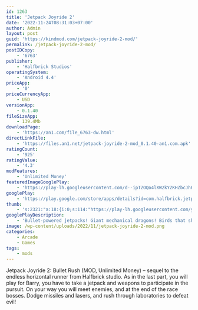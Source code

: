```yaml
---
id: 1263
title: 'Jetpack Joyride 2'
date: '2022-11-24T08:31:03+07:00'
author: Admin
layout: post
guid: 'https://kindmod.com/jetpack-joyride-2-mod/'
permalink: /jetpack-joyride-2-mod/
postIDCopy:
    - '6763'
publisher:
    - 'Halfbrick Studios'
operatingSystem:
    - 'Android 4.4'
priceApp:
    - '0'
priceCurrencyApp:
    - USD
versionApp:
    - 0.1.40
fileSizeApp:
    - 139.4Mb
downloadPage:
    - 'https://an1.com/file_6763-dw.html'
directLinkFile:
    - 'https://files.an1.net/jetpack-joyride-2-mod_0.1.40-an1.com.apk'
ratingCount:
    - '925'
ratingValue:
    - '4.3'
modFeatures:
    - 'Unlimited Money'
featuredImageGooglePlay:
    - 'https://play-lh.googleusercontent.com/d--ipTZOQo4lXW2kYZKHZbcJhPuftgFZHGMkEFvnZNH8U7DuOF8dax38Rs4Ix3y6Uw'
googlePlay:
    - 'https://play.google.com/store/apps/details?id=com.halfbrick.jetpackjoyride'
thumb:
    - 's:2321:"a:18:{i:0;s:114:"https://play-lh.googleusercontent.com/yGLx3l0mYHzr3_LAuaQHlVj8ev7C46AUg46OtB_yPk9SjH-SsVnK9x6xwtTIKgtrFg=w526-h296";i:1;s:116:"https://play-lh.googleusercontent.com/us4L87jo-4ygjozGb_PIJ5GJcFCP6iJPbSVkFBiq3VQKngjAFpsdefGyViq_vPF4wZav=w526-h296";i:2;s:115:"https://play-lh.googleusercontent.com/WrEfV7L0DKh7wLvd4Wy3uernH8Rt71LH1hQXIwkfOYkOYohE7r7KQfkaHgW-BhbqruM=w526-h296";i:3;s:114:"https://play-lh.googleusercontent.com/urIxmCC7ALghyJhyggijZ-nrRR8Psy7Lug_ot8oOntkaOWK3Vss872Qv_oD91NIhDA=w526-h296";i:4;s:115:"https://play-lh.googleusercontent.com/3ByWE6fQI69wSo7_VDmoPFJJiHsMLp_bi5JC3qc_kNDfsrOqUeE9Y5gn4NrnCg1X8Z4=w526-h296";i:5;s:115:"https://play-lh.googleusercontent.com/SNIifSKyOEQkU7FqMeJIMAozUZN36yPNcPfTowZr_kcMdBYIUOt5f3S7pPQLBOurCfY=w526-h296";i:6;s:115:"https://play-lh.googleusercontent.com/7w-s7fKF-gtb2pOrPfaCohEOgMtph2R5JxPvAClR3-4M18NYYd9fGXCGKltKG3WIWU0=w526-h296";i:7;s:115:"https://play-lh.googleusercontent.com/Er2UYVQ9X__tm0OF5vOXEDaVuFfglBafhW7e5NhNZlWVsHu-XUr6Q7X5BVJmzfvr9n4=w526-h296";i:8;s:116:"https://play-lh.googleusercontent.com/0sLfhcFlMPoSxhbwsFHcMOLlrwIRWQ2vpLNofx7Q0VCbOLNi-GvaVIeUa0S5hRMbIHal=w526-h296";i:9;s:116:"https://play-lh.googleusercontent.com/HTw5QnJFa4jViNan7SOMPAbyWzHX-hz3c2tWGZp4e5RwWNDiZ7SIIfRrMU0MCsKhcUah=w526-h296";i:10;s:115:"https://play-lh.googleusercontent.com/evthsai2uLKKH6cZzkaZPELFs385RIOOu6SqbSRvnJ-2ckwp8J34DFi0ljocFDoPNfI=w526-h296";i:11;s:115:"https://play-lh.googleusercontent.com/3l8vw5biVIy9qeWfoJu0ndtLScuTnseAebZakcPZmdeHRKZEL8mPntAjBxhDoKi8DjY=w526-h296";i:12;s:115:"https://play-lh.googleusercontent.com/RmhGZgc7j2k9yO2j_zjr4z5Ol0pP2kw7S-cvJiWtKeXkvMvikDm3pVtHYGnL1io7VnA=w526-h296";i:13;s:115:"https://play-lh.googleusercontent.com/KvtQe6T1cqH3xJfj-q6MvumnKTHtV2E-WxhOpazV1JMHThR5DmBDZmA-xP0DfSYF36c=w526-h296";i:14;s:116:"https://play-lh.googleusercontent.com/LFyzUIAo1AudaQaT7xbJl3IcuNFO-tZVx9yrTmTwWaSDI7D1CT9AhxUtRNsYgucl115J=w526-h296";i:15;s:114:"https://play-lh.googleusercontent.com/3E3YuYuizkF5JCrNDj2ojeTBk0u0CSJFZYrLRywm4zcpFV9be9yY10pcKUR6r4NQyQ=w526-h296";i:16;s:116:"https://play-lh.googleusercontent.com/97ft-c5z3pEqrUUnQvZmrDaAhjYE22ycg0UtM_gXTIisnNk9gnI83DYOnzpKXrgDItmd=w526-h296";i:17;s:115:"https://play-lh.googleusercontent.com/xiwCuBrWYLfLkNJnIjxJQrWd9HFv9wVytFbBBZEx6brqen1teJGK5Wra3ACr8D3d0UQ=w526-h296";}";'
googlePlayDescription:
    - 'Bullet-powered jetpacks! Giant mechanical dragons! Birds that shoot money!. From the makers of Fruit Ninja comes this insane, high flying endless runner that will keep you on the edge of your seat!. It''s time to join Barry Steakfries and equip cool jetpacks, suit up in stylish costumes and ride crazy vehicles in his endless running quest to beat the scientists to the end of the lab.'
image: /wp-content/uploads/2022/11/jetpack-joyride-2-mod.png
categories:
    - Arcade
    - Games
tags:
    - mods
---
```


Jetpack Joyride 2: Bullet Rush (MOD, Unlimited Money) – sequel to the endless horizontal runner from Halfbrick studio. As in the last part, you will play for Barry, you have to take a jetpack and weapons to participate in the pursuit. On your way you will meet enemies, and at the end of the race bosses. Dodge missiles and lasers, and rush through laboratories to defeat evil!